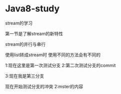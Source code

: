 # Java8-study
stream的学习

第一节是了解stream的新特性

stream的并行与串行

使用list转成stream时
使用不同的方法会有不同的

1:现在这里是第一次测试分支
2:第二次测试分支的commit


3:现在我是第三分支

现在开始测试分支的冲突
2:mster的内容